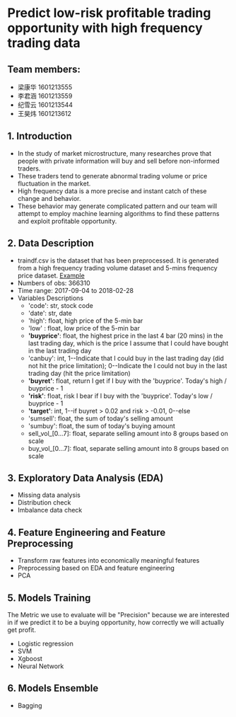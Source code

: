 # Predict low-risk profitable trading opportunity with high frequency trading data
## Team members: <br />
* 梁康华 1601213555<br />
* 李君涵 1601213559<br />
* 纪雪云 1601213544<br />
* 王昊炜 1601213612
## 1. Introduction
* In the study of market microstructure, many researches prove that people with private information will buy and sell before non-informed traders.
* These traders tend to generate abnormal trading volume or price fluctuation in the market.
* High frequency data is a more precise and instant catch of these change and behavior.
* These behavior may generate complicated pattern and our team will attempt to employ machine learning algorithms to find these patterns and exploit profitable opportunity.

## 2. Data Description
* traindf.csv is the dataset that has been preprocessed. It is generated from a high frequency trading volume dataset and 5-mins frequency price dataset. [Example](http://vip.stock.finance.sina.com.cn/quotes_service/view/vMS_tradehistory.php?symbol=sh601208&date=2018-04-11)
* Numbers of obs: 366310
* Time range: 2017-09-04 to 2018-02-28
* Variables Descriptions
  * 'code': str, stock code
  * 'date': str, date
  * 'high': float, high price of the 5-min bar
  * 'low' : float, low price of the 5-min bar
  * **'buyprice'**: float, the highest price in the last 4 bar (20 mins) in the last trading day, which is the price I assume that I could have bought in the last trading day
  * 'canbuy': int, 1--Indicate that I could buy in the last trading day (did not hit the price limitation); 0--Indicate the I could not buy in the last trading day (hit the price limitation)
  * **'buyret'**: float, return I get if I buy with the 'buyprice'. Today's high / buyprice - 1
  * **'risk'**: float, risk I bear if I buy with the 'buyprice'. Today's low / buyprice - 1
  * **'target'**: int, 1--if buyret > 0.02 and risk > -0.01, 0--else
  * 'sumsell': float, the sum of today's selling amount
  * 'sumbuy': float, the sum of today's buying amount
  * sell_vol_[0...7]: float, separate selling amount into 8 groups based on scale
  * buy_vol_[0...7]: float, separate selling amount into 8 groups based on scale

## 3. Exploratory Data Analysis (EDA)
* Missing data analysis
* Distribution check
* Imbalance data check

## 4. Feature Engineering and Feature Preprocessing
* Transform raw features into economically meaningful features
* Preprocessing based on EDA and feature engineering
* PCA

## 5. Models Training
The Metric we use to evaluate will be "Precision" because we are interested in if we predict it to be a buying opportunity, how correctly we will actually get profit.
* Logistic regression
* SVM
* Xgboost
* Neural Network

## 6. Models Ensemble
* Bagging
